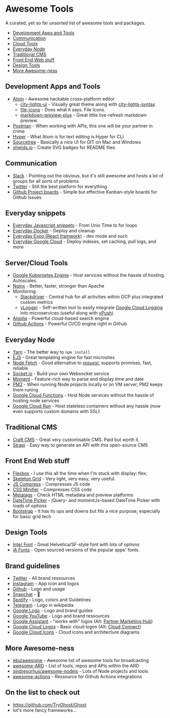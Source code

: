 # Awesome Tools

A curated, yet so far unsorted list of awesome tools and packages.

* [Development Apps and Tools](#Development-Apps-and-Tools)
* [Communication](#Communication)
* [Cloud Tools](#Server-Cloud-Tools)
* [Everyday Node](#Everyday-Node)
* [Traditional CMS](#Traditional-CMS)
* [Front End Web stuff](#Front-End-web-stuff)
* [Design Tools](#Design-Tools)
* [More Awesome-ness](#More-Awesome-ness)


## Development Apps and Tools

* [Atom](https://atom.io/) - Awesome hackable cross-platform editor
  * [city-lights-ui](https://atom.io/themes/city-lights-ui) - Visually great theme along with [city-lights-syntax](https://atom.io/themes/city-lights-syntax)
  * [file-icons](https://atom.io/packages/file-icons) - Does what it says. File Icons.
  * [markdown-preview-plus](https://atom.io/packages/markdown-preview-plus) - Great little live-refresh markdown preview.
* [Postman](https://www.getpostman.com/) - When working with APIs, this one will be your partner in crime
* [Hyper](https://hyper.is/) - What Atom is for text editing is Hyper for CLI
* [Sourcetree](https://www.sourcetreeapp.com/) - Basically a nice UI for GIT on Mac and Windows
* [shields.io](https://shields.io/) - Create SVG badges for README files


## Communication

* [Slack](https://slack.com) - Pointing out the obvious, but it's still awesome and hosts a lot of groups for all sorts of problems
* [Twitter](https://twitter.com/FRYTG) - Still the best platform for everything
* [Github Project boards](https://help.github.com/articles/about-project-boards/) - Simple but effective Kanban-style boards for Github Issues

## Everyday snippets
* [Everyday Javascript snippets](https://gist.github.com/frytg/1569998cf58dcaba8b6f5d6490d17048) - From Unix Time to for loops
* [Everyday Docker](https://gist.github.com/frytg/93c5f1b83c95156c1515e8082399fb32) - Deploy and cleanup
* [Everyday Expo (React framwork)](https://gist.github.com/frytg/4040d6c31ebc0ed0086638a2ff986a90) - dev mode and such
* [Everyday Google Cloud](https://gist.github.com/frytg/8fc5d1a2ad0313e0ee13d9cf8a38c6e4) - Deploy indexes, set caching, pull logs, and more

## Server/Cloud Tools

* [Google Kubernetes Engine](https://cloud.google.com/kubernetes/) - Host services without the hassle of hosting. Autoscales.
* [Nginx](https://www.nginx.com/) - Better, faster, stronger than Apache
* Monitoring:
  * [Stackdriver](https://cloud.google.com/stackdriver/) - Central hub for all activities within GCP plus integrated custom metrics
  * [yLogger](https://npmjs.com/package/ylogger) - Self-written tool to easily integrate [Google Cloud Logging](https://cloud.google.com/logging/) into microservices (useful along with [yPush](https://github.com/frytg/yPush))
* [Algolia](https://algolia.com) - Powerful cloud-based search engine
* [Github Actions](https://github.com/features/actions) - Powerful CI/CD engine right in Github

## Everyday Node

* [Yarn](https://yarnpkg.com/en/) - The better way to `npm install`
* [EJS](https://github.com/mde/ejs) - Great templating engine for fast microsites
* [Node Fetch](https://npmjs.com/package/node-fetch) - Good alternative to [_request_](https://www.npmjs.com/package/request), supports promises, fast, reliable
* [Socket.io](https://github.com/socketio/socket.io) - Build your own Websocket service
* [Moment](https://github.com/moment/moment/) - Feature-rich way to parse and display time and date
* [PM2](https://github.com/Unitech/pm2) - When running Node projects locally or on VM server, PM2 keeps them runing
* [Google Cloud Functions](https://cloud.google.com/functions/) - Host Node services without the hassle of hosting node services
* [Google Cloud Run](https://cloud.google.com/run/) - Host stateless containers without any hassle (now even supports custom domains with SSL)


## Traditional CMS

* [Craft CMS](http://craftcms.com) - Great very customisable CMS. Paid but worth it.
* [Strapi](https://github.com/strapi/strapi) - Easy way to generate an API with this open-source CMS

## Front End Web stuff

* [Flexbox](https://css-tricks.com/snippets/css/a-guide-to-flexbox/) - I use this all the time when I'm stuck with display: flex;
* [Skeleton Grid](http://getskeleton.com/#grid) - Very light, very easy, very useful.
* [JS Compress](https://jscompress.com/) - Compresses JS code
* [CSS Minifier](https://cssminifier.com/) - Compresses CSS code
* [Metatags](https://metatags.io/) - Check HTML metadata and preview platforms
* [DateTime Picker](https://eonasdan.github.io/bootstrap-datetimepicker/) - jQuery- and momentJs-based DateTime Picker with loads of options
* [Bootstrap](https://getbootstrap.com/) - It has its ups and downs but fits a nice purpose, especially for basic grid tech

## Design Tools

* [Inter Font](https://rsms.me/inter/) - Great Helvetica/SF-style font with lots of options
* [iA Fonts](https://github.com/iaolo/iA-Fonts) - Open sourced versions of the popular apps' fonts.

## Brand guidelines

* [Twitter](https://about.twitter.com/en_us/company/brand-resources.html) - All brand ressources
* [Instagram](https://en.instagram-brand.com/assets/icons) - App icon and logos
* [Github](https://github.com/logos) - Logo and usage
* [Snapchat](https://support.snapchat.com/en-GB/a/ghost-logo-usage) - 👻
* [Spotify](https://developer.spotify.com/branding-guidelines/) - Logo, colors and Guidelines
* [Telegram](https://en.wikipedia.org/wiki/File:Telegram_logo.svg) - Logo in wikipedia
* [Google Logo](https://www.google.com/permissions/logos-trademarks/) - Logo and brand guides
* [Google YouTube](https://www.youtube.com/yt/about/brand-resources/#logos-icons-colors) - Logo and brand ressources
* [Google Assistant](https://developers.google.com/actions/policies/branding-policies) - "_works with_" logos (Alt: [Partner Marketing Hub](https://partnermarketinghub.withgoogle.com/#/brands/0B3zHSY8q1PlVWk9uaWJadDVPZmM/1vIVLgya6y6hfgAsOlx1KRZWDRRbf1Jm6Oo2Cwvb-QRo))
* [Google Cloud Logos](https://cloud.google.com/press/) - Basic cloud logos (Alt: [Cloud Connect](https://www.cloudconnect.goog/))
* [Google Cloud Icons](https://cloud.google.com/icons/) - Cloud icons and architecture diagrams

## More Awesome-ness

* [ebu/awesome](https://github.com/ebu/awesome-broadcasting) - Awesome list of awesome tools for broadcasting
* [awesome-ARD](https://github.com/ard-aktuell/awesome-ARD) - List of tools, repos and APIs within the ARD
* [sindresorhus/awesome-nodejs](https://github.com/sindresorhus/awesome-nodejs) - Lots of Node projects and tools
* [awesome-actions](https://github.com/sdras/awesome-actions) - Ressource for Github Actions integrations

## On the list to check out

* https://github.com/TryGhost/Ghost
* lot's more fancy frameworks...
